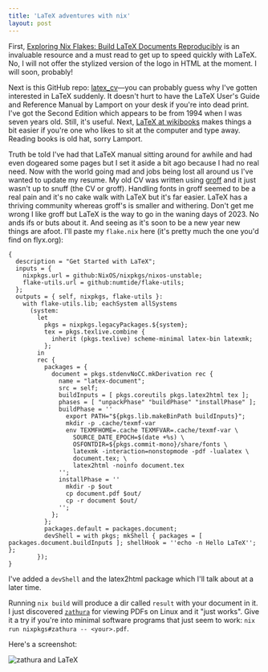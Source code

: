 ```yaml
---
title: 'LaTeX adventures with nix'
layout: post
---
```

First, [Exploring Nix Flakes: Build LaTeX Documents Reproducibly](https://flyx.org/nix-flakes-latex/) is an invaluable resource and a must read to get up to speed quickly with LaTeX. No, I will not offer the stylized version of the logo in HTML at the moment. I will soon, probably!

Next is this GitHub repo: [latex_cv](https://github.com/muratcankaracabey/latex_cv)<span>&mdash;</span>you can probably guess why I've gotten interested in LaTeX suddenly. It doesn't hurt to have the LaTeX User's Guide and Reference Manual by Lamport on your desk if you're into dead print. I've got the Second Edition which appears to be from 1994 when I was seven years old. Still, it's useful. Next, [LaTeX at wikibooks](https://en.wikibooks.org/wiki/LaTeX) makes things a bit easier if you're one who likes to sit at the computer and type away. Reading books is old hat, sorry Lamport.

Truth be told I've had that LaTeX manual sitting around for awhile and had even dogeared some pages but I set it aside a bit ago because I had no real need. Now with the world going mad and jobs being lost all around us I've wanted to update my resume. My old CV was written using [groff](https://www.gnu.org/software/groff/) and it just wasn't up to snuff (the CV or groff). Handling fonts in groff seemed to be a real pain and it's no cake walk with LaTeX but it's far easier. LaTeX has a thriving community whereas groff's is smaller and withering. Don't get me wrong I like groff but LaTeX is the way to go in the waning days of 2023. No ands ifs or buts about it. And seeing as it's soon to be a new year new things are afoot. I'll paste my `flake.nix` here (it's pretty much the one you'd find on flyx.org):

    {
      description = "Get Started with LaTeX";
      inputs = {
        nixpkgs.url = github:NixOS/nixpkgs/nixos-unstable;
        flake-utils.url = github:numtide/flake-utils;
      };
      outputs = { self, nixpkgs, flake-utils }:
        with flake-utils.lib; eachSystem allSystems
          (system:
            let
              pkgs = nixpkgs.legacyPackages.${system};
              tex = pkgs.texlive.combine {
                inherit (pkgs.texlive) scheme-minimal latex-bin latexmk;
              };
            in
            rec {
              packages = {
                document = pkgs.stdenvNoCC.mkDerivation rec {
                  name = "latex-document";
                  src = self;
                  buildInputs = [ pkgs.coreutils pkgs.latex2html tex ];
                  phases = [ "unpackPhase" "buildPhase" "installPhase" ];
                  buildPhase = ''
                    export PATH="${pkgs.lib.makeBinPath buildInputs}";
                    mkdir -p .cache/texmf-var
                    env TEXMFHOME=.cache TEXMFVAR=.cache/texmf-var \
                      SOURCE_DATE_EPOCH=$(date +%s) \
                      OSFONTDIR=${pkgs.commit-mono}/share/fonts \
                      latexmk -interaction=nonstopmode -pdf -lualatex \
                      document.tex; \
                      latex2html -noinfo document.tex
                  '';
                  installPhase = ''
                    mkdir -p $out
                    cp document.pdf $out/
                    cp -r document $out/
                  '';
                };
              };
              packages.default = packages.document;
              devShell = with pkgs; mkShell { packages = [ packages.document.buildInputs ]; shellHook = ''echo -n Hello LaTeX''; };
            });
    }

I've added a `devShell` and the latex2html package which I'll talk about at a later time.

Running `nix build` will produce a dir called `result` with your document in it. I just discovered [`zathura`](https://pwmt.org/projects/zathura/index.html) for viewing PDFs on Linux and it "just works". Give it a try if you're into minimal software programs that just seem to work: `nix run nixpkgs#zathura -- <your>.pdf`.

Here's a screenshot:

![zathura and LaTeX](/static/imgs/zathura_and_latex_editing.png)
